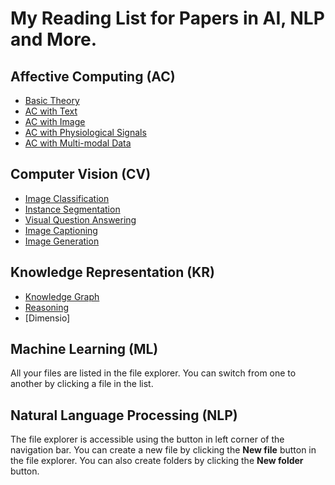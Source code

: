# My Reading List for Papers in AI, NLP and More.

## Affective Computing (AC)

 - [Basic Theory](./AC/AC_theory.md)
 - [AC with Text](./AC/AC_Text.md)
 - [AC with Image](./AC/AC_Image.md)
 - [AC with Physiological Signals](./AC/AC_Physiological.md)
 - [AC with Multi-modal Data](./AC/AC_Multimodal.md)

## Computer Vision (CV)

 - [Image Classification](./CV/CV_classification.md)
 - [Instance Segmentation](./CV/CV_segmentation.md)
 - [Visual Question Answering](./CV/CV_visual_QA.md)
 - [Image Captioning](./CV/CV_captioning.md)
 - [Image Generation](./CV/CV_generation.md)

## Knowledge Representation (KR)

 - [Knowledge Graph](./CV/CV_classification.md)
 - [Reasoning](./CV/CV_segmentation.md)
 - [Dimensio]

## Machine Learning (ML)

All your files are listed in the file explorer. You can switch from one to another by clicking a file in the list.

## Natural Language Processing (NLP)

The file explorer is accessible using the button in left corner of the navigation bar. You can create a new file by clicking the **New file** button in the file explorer. You can also create folders by clicking the **New folder** button.







<!--stackedit_data:
eyJoaXN0b3J5IjpbMTg4Nzk5NjM1NSwtMTIyMTk1NjI4Nyw0Nz
gxNjE5MDYsMTExMjQyMDE3OSw0MjAyNzIwMDRdfQ==
-->